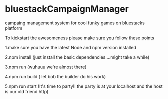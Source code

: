 # bluestackCampaignManager
campaing management system for cool funky games on bluestacks platform

To kickstart the awesomeness please make sure you follow these points

1.make sure you have the latest Node and npm version installed

2.npm install (just install the basic dependencies....might take a while)

3.npm run (wuhuuu we're almost there)

4.npm run build ( let bob the builder do his work)

5.npm run start (It's time to party!! the party is at your localhost and the host is our old friend http)

